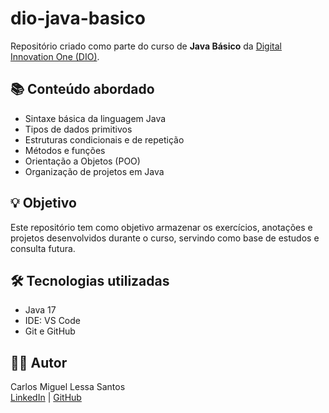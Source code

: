 # dio-java-basico

Repositório criado como parte do curso de **Java Básico** da [Digital Innovation One (DIO)](https://www.dio.me/).

## 📚 Conteúdo abordado

- Sintaxe básica da linguagem Java
- Tipos de dados primitivos
- Estruturas condicionais e de repetição
- Métodos e funções
- Orientação a Objetos (POO)
- Organização de projetos em Java

## 💡 Objetivo

Este repositório tem como objetivo armazenar os exercícios, anotações e projetos desenvolvidos durante o curso, servindo como base de estudos e consulta futura.

## 🛠️ Tecnologias utilizadas

- Java 17
- IDE: VS Code
- Git e GitHub

## 👨‍💻 Autor

Carlos Miguel Lessa Santos  
[LinkedIn](https://www.linkedin.com/in/miguel-lessa-2440b8124) | [GitHub](https://github.com/miguellessa)
